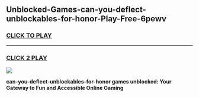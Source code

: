 
## Unblocked-Games-can-you-deflect-unblockables-for-honor-Play-Free-6pewv
<h3>
<a href="https://premium76.site?title=can-you-deflect-unblockables-for-honor&ref=18A1">CLICK TO PLAY</a></h3>
<hr>

<h3>
<a href="https://premium76.site?title=can-you-deflect-unblockables-for-honor&ref=18A1">CLICK 2 PLAY</a>
  
</h3>

<a href="https://premium76.site?title=can-you-deflect-unblockables-for-honor&ref=18A1"><img src="https://clearcache.store/games.png"></a>


**can-you-deflect-unblockables-for-honor games unblocked: Your Gateway to Fun and Accessible Online Gaming**

